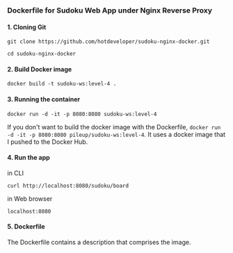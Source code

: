 ### Dockerfile for Sudoku Web App under Nginx Reverse Proxy

#### 1. Cloning Git 
`git clone https://github.com/hotdeveloper/sudoku-nginx-docker.git`

`cd sudoku-nginx-docker`

#### 2. Build Docker image
`docker build -t sudoku-ws:level-4 .`

#### 3. Running the container
`docker run -d -it -p 8080:8080 sudoku-ws:level-4`

If you don't want to build the docker image with the Dockerfile,
`docker run -d -it -p 8080:8080 pileup/sudoku-ws:level-4`.
It uses a docker image that I pushed to the Docker Hub.

#### 4. Run the app
in CLI 

`curl http://localhost:8080/sudoku/board`

in Web browser

`localhost:8080`

#### 5. Dockerfile
The Dockerfile contains a description that comprises the image.
